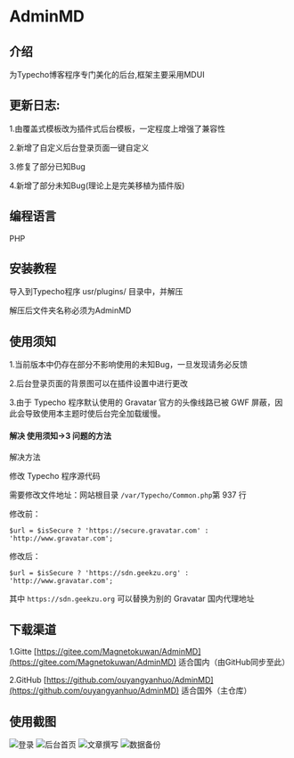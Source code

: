 # AdminMD

## 介绍

为Typecho博客程序专门美化的后台,框架主要采用MDUI

## 更新日志:

1.由覆盖式模板改为插件式后台模板，一定程度上增强了兼容性

2.新增了自定义后台登录页面一键自定义

3.修复了部分已知Bug

4.新增了部分未知Bug(理论上是完美移植为插件版)

## 编程语言
PHP

## 安装教程

导入到Typecho程序 usr/plugins/ 目录中，并解压

解压后文件夹名称必须为AdminMD

## 使用须知

1.当前版本中仍存在部分不影响使用的未知Bug，一旦发现请务必反馈

2.后台登录页面的背景图可以在插件设置中进行更改

3.由于 Typecho 程序默认使用的 Gravatar 官方的头像线路已被 GWF 屏蔽，因此会导致使用本主题时使后台完全加载缓慢。

#### 解决 使用须知->3 问题的方法

解决方法

修改 Typecho 程序源代码

需要修改文件地址：网站根目录 ``/var/Typecho/Common.php``第 937 行

修改前：

```
$url = $isSecure ? 'https://secure.gravatar.com' : 'http://www.gravatar.com';
```
修改后：
```
$url = $isSecure ? 'https://sdn.geekzu.org' : 'http://www.gravatar.com';
```

其中 ``https://sdn.geekzu.org`` 可以替换为别的 Gravatar 国内代理地址

## 下载渠道
1.Gitte [https://gitee.com/Magnetokuwan/AdminMD](https://gitee.com/Magnetokuwan/AdminMD)  适合国内（由GitHub同步至此）

2.GitHub [https://github.com/ouyangyanhuo/AdminMD](https://github.com/ouyangyanhuo/AdminMD)  适合国外（主仓库）
## 使用截图

![登录](https://cdn.jsdelivr.net/gh/fyhgay/CDNS@latest/2021/01/08/3af177c1328c3d1fc3da5ff26602feee.png "登录")
![后台首页](https://cdn.jsdelivr.net/gh/fyhgay/CDNS@latest/2021/07/15/748ba291663f8cb917662b703825cb4d.png "后台首页")
![文章撰写](https://cdn.jsdelivr.net/gh/fyhgay/CDNS@latest/2021/07/15/34c412ed6388b9ca1d72d65c89ce1f41.png "文章撰写")
![数据备份](https://cdn.jsdelivr.net/gh/fyhgay/CDNS@latest/2021/07/15/ff54bddcfd504694acaa493d67ee8eda.png "数据备份")